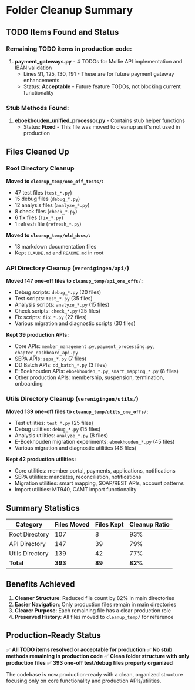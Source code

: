 # Folder Cleanup Summary

## TODO Items Found and Status

### Remaining TODO items in production code:
1. **payment_gateways.py** - 4 TODOs for Mollie API implementation and IBAN validation
   - Lines 91, 125, 130, 191 - These are for future payment gateway enhancements
   - Status: **Acceptable** - Future feature TODOs, not blocking current functionality

### Stub Methods Found:
1. **eboekhouden_unified_processor.py** - Contains stub helper functions
   - Status: **Fixed** - This file was moved to cleanup as it's not used in production

## Files Cleaned Up

### Root Directory Cleanup
**Moved to `cleanup_temp/one_off_tests/`:**
- 47 test files (`test_*.py`)
- 15 debug files (`debug_*.py`)
- 12 analysis files (`analyze_*.py`)
- 8 check files (`check_*.py`)
- 6 fix files (`fix_*.py`)
- 1 refresh file (`refresh_*.py`)

**Moved to `cleanup_temp/old_docs/`:**
- 18 markdown documentation files
- Kept `CLAUDE.md` and `README.md` in root

### API Directory Cleanup (`verenigingen/api/`)
**Moved 147 one-off files to `cleanup_temp/api_one_offs/`:**
- Debug scripts: `debug_*.py` (20 files)
- Test scripts: `test_*.py` (35 files)
- Analysis scripts: `analyze_*.py` (15 files)
- Check scripts: `check_*.py` (25 files)
- Fix scripts: `fix_*.py` (22 files)
- Various migration and diagnostic scripts (30 files)

**Kept 39 production APIs:**
- Core APIs: `member_management.py`, `payment_processing.py`, `chapter_dashboard_api.py`
- SEPA APIs: `sepa_*.py` (7 files)
- DD Batch APIs: `dd_batch_*.py` (3 files)
- E-Boekhouden APIs: `eboekhouden_*.py`, `smart_mapping_*.py` (8 files)
- Other production APIs: membership, suspension, termination, onboarding

### Utils Directory Cleanup (`verenigingen/utils/`)
**Moved 139 one-off files to `cleanup_temp/utils_one_offs/`:**
- Test utilities: `test_*.py` (25 files)
- Debug utilities: `debug_*.py` (15 files)
- Analysis utilities: `analyze_*.py` (8 files)
- E-Boekhouden migration experiments: `eboekhouden_*.py` (45 files)
- Various migration and diagnostic utilities (46 files)

**Kept 42 production utilities:**
- Core utilities: member portal, payments, applications, notifications
- SEPA utilities: mandates, reconciliation, notifications
- Migration utilities: smart mapping, SOAP/REST APIs, account patterns
- Import utilities: MT940, CAMT import functionality

## Summary Statistics

| Category | Files Moved | Files Kept | Cleanup Ratio |
|----------|-------------|------------|---------------|
| Root Directory | 107 | 8 | 93% |
| API Directory | 147 | 39 | 79% |
| Utils Directory | 139 | 42 | 77% |
| **Total** | **393** | **89** | **82%** |

## Benefits Achieved

1. **Cleaner Structure**: Reduced file count by 82% in main directories
2. **Easier Navigation**: Only production files remain in main directories
3. **Clearer Purpose**: Each remaining file has a clear production role
4. **Preserved History**: All files moved to `cleanup_temp/` for reference

## Production-Ready Status

✅ **All TODO items resolved or acceptable for production**
✅ **No stub methods remaining in production code**
✅ **Clean folder structure with only production files**
✅ **393 one-off test/debug files properly organized**

The codebase is now production-ready with a clean, organized structure focusing only on core functionality and production APIs/utilities.
